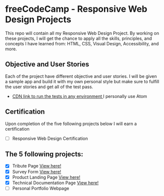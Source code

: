 # freeCodeCamp - Responsive Web Design Projects

This repo will contain all my Responsive Web Design Project. By working on these projects, I will get the chance to apply all the skills, principles, and concepts I have learned from: HTML, CSS, Visual Design, Accessibility, and more.

## Objective and User Stories

Each of the project have different objective and user stories. I will be given a sample app and build it with my own personal style but make sure to fulfill the user stories and get all of the test pass.
- <a href="https://cdn.freecodecamp.org/testable-projects-fcc/v1/bundle.js" target="_blank"> CDN link to run the tests in any environment </a> I personally use Atom 

## Certification

Upon completion of the five following projects below I will earn a certification
- [ ] Responsive Web Design Certification

## The 5 following projects:

- [X] Tribute Page <a href="https://codepen.io/dennisgocong/full/NWaLmbB" target="_blank"> View here!</a>
- [X] Survey Form <a href="https://codepen.io/dennisgocong/full/xxXNKvK" target="_blank"> View here!</a>
- [X] Product Landing Page <a href="https://codepen.io/dennisgocong/full/BaJEKja" target="_blank"> View here!</a>
- [X] Technical Documentation Page <a href="https://codepen.io/dennisgocong/full/VwyogOx" target="_blank"> View here!</a>
- [ ] Personal Portfolio Webpage
